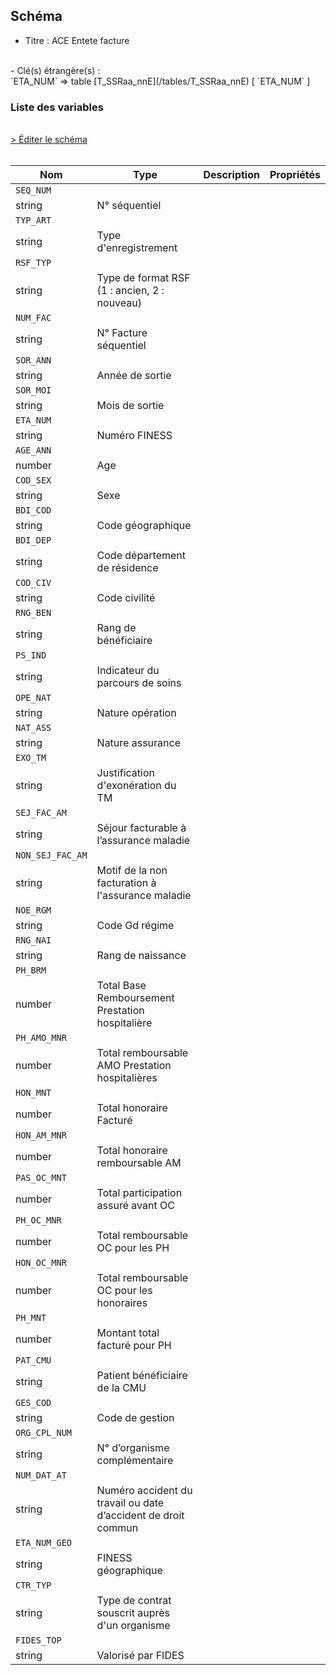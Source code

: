 ## Schéma

- Titre : ACE Entete facture
<br />
- Clé(s) étrangère(s) : <br />
`ETA_NUM` => table [T_SSRaa_nnE](/tables/T_SSRaa_nnE) [ `ETA_NUM` ]<br />

### Liste des variables
<br />
<div>
    <a href="https://gitlab.com/healthdatahub/schema-snds/edit/master/schemas/PMSI/PMSI%20SSR/T_SSRaa_nnFASTC.json"  
    arget="_blank" rel="noopener noreferrer">> Éditer le schéma</a>
    <OutboundLink />
</div>
<br />

Nom|Type|Description|Propriétés
-|-|-|-
`SEQ_NUM`|
string|N° séquentiel||
`TYP_ART`|
string|Type d&#x27;enregistrement||
`RSF_TYP`|
string|Type de format RSF (1 : ancien, 2 : nouveau)||
`NUM_FAC`|
string|N° Facture séquentiel||
`SOR_ANN`|
string|Année de sortie||
`SOR_MOI`|
string|Mois de sortie||
`ETA_NUM`|
string|Numéro FINESS||
`AGE_ANN`|
number|Age||
`COD_SEX`|
string|Sexe||
`BDI_COD`|
string|Code géographique||
`BDI_DEP`|
string|Code département de résidence||
`COD_CIV`|
string|Code civilité||
`RNG_BEN`|
string|Rang de bénéficiaire||
`PS_IND`|
string|Indicateur du parcours de soins||
`OPE_NAT`|
string|Nature opération||
`NAT_ASS`|
string|Nature assurance||
`EXO_TM`|
string|Justification d&#x27;exonération du TM||
`SEJ_FAC_AM`|
string|Séjour facturable à l’assurance maladie||
`NON_SEJ_FAC_AM`|
string|Motif de la non facturation à l&#x27;assurance maladie||
`NOE_RGM`|
string|Code Gd régime||
`RNG_NAI`|
string|Rang de naissance||
`PH_BRM`|
number|Total Base Remboursement Prestation hospitalière||
`PH_AMO_MNR`|
number|Total remboursable AMO Prestation hospitalières||
`HON_MNT`|
number|Total honoraire Facturé||
`HON_AM_MNR`|
number|Total honoraire remboursable AM||
`PAS_OC_MNT`|
number|Total participation assuré avant OC||
`PH_OC_MNR`|
number|Total remboursable OC pour les PH||
`HON_OC_MNR`|
number|Total remboursable OC pour les honoraires||
`PH_MNT`|
number|Montant total facturé pour PH||
`PAT_CMU`|
string|Patient bénéficiaire de la CMU||
`GES_COD`|
string|Code de gestion||
`ORG_CPL_NUM`|
string|N° d’organisme complémentaire||
`NUM_DAT_AT`|
string|Numéro accident du travail ou date d’accident de droit commun||
`ETA_NUM_GEO`|
string|FINESS géographique||
`CTR_TYP`|
string|Type de contrat souscrit auprès d&#x27;un organisme||
`FIDES_TOP`|
string|Valorisé par FIDES||

